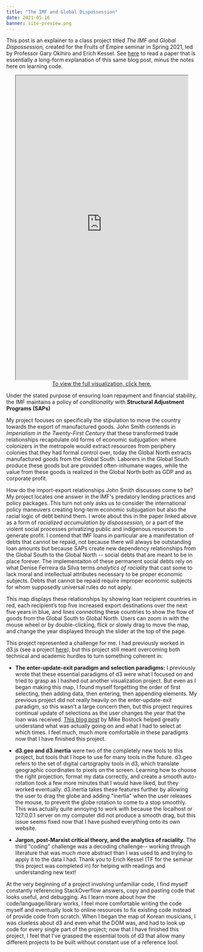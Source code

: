 ```yaml
---
title: "The IMF and Global Dispossession"
date: 2021-05-16
banner: site-preview.png
---
```


This post is an explainer to a class project titled *The IMF and Global Dispossession,* created for the Fruits of Empire seminar in Spring 2021, led by Professor Gary Okihiro and Erich Kessel. See [here](https://github.com/18kimn/imf_loans/raw/main/text/paper.pdf) to read a paper that is essentially a long-form explanation of this same blog post, minus the notes here on learning code.

<p align="center"><iframe src= "https://imfdispossession.info" width="90%" height=800></iframe><br><a href=https://imfdispossession.info/> To view the full visualization, click here.</a></p>

Under the stated purpose of ensuring loan repayment and financial stability, the IMF maintains a policy of *conditionality* with **Structural Adjustment Programs (SAPs)** 

My project focuses on specifically the stipulation to move the country towards the export of manufactured goods. John Smith contends in *Imperialism in the Twenty-First Century* that these transformed trade relationships recapitulate old forms of economic subjugation: where colonizers in the metropole would extract resources from periphery colonies that they had formal control over, today the Global North extracts manufactured goods from the Global South. Laborers in the Global South produce these goods but are provided often-inhumane wages, while the value from these goods is realized in the Global North both as GDP and as corporate profit. 

How do the import-export relationships John Smith discusses come to be? My project locates one answer in the IMF's predatory lending practices and policy packages. This turn not only asks us to consider the international policy maneuvers creating long-term economic subjugation but also the racial logic of debt behind them. I wrote about this in the paper linked above as a form of *racialized accumulation by dispossession,* or a part of the violent social processes privatizing public and indigenous resources to generate profit. I contend that IMF loans in particular are a manifestation of debts that cannot be repaid, not because there will always be outstanding loan amounts but because SAPs create new dependency relationships from the Global South to the Global North -- social debts that are meant to be in place forever. The implementaiton of these permanent social debts rely on what Denise Ferreira da Silva terms *analytics of raciality* that cast some to lack moral and intellectual attributes necessary to be proper economic subjects. Debts that cannot be repaid require improper economic subjects for whom supposedly universal rules do not apply. 

This map displays these relationships by showing loan recipient countries in red, each recipient’s top five increased export destinations over the next five years in blue, and lines connecting these countries to show the flow of goods from the Global South to Global North. Users can zoom in with the mouse wheel or by double-clicking, flick or slowly drag to move the map, and change the year displayed through the slider at the top of the page.

This project represented a challenge for me. I had previously worked in d3.js (see a project [here](korean-music-map.info)), but this project still meant overcoming both technical and academic hurdles to turn something coherent in:  

- **The enter-update-exit paradigm and selection paradigms:** I previously wrote that these essential paradigms of d3 were what I focused on and tried to grasp as I hashed out another visualization project. But even as I began making this map, I found myself forgetting the order of first selecting, then adding data, then entering, then appending elements. My previous project did not really heavily on the enter-update-exit paradigm, so this wasn't a large concern then, but this project requires continual update of selections as the user changes the year that the loan was received. [This blog post](https://bost.ocks.org/mike/selection/) by Mike Bostock helped greatly understand what was actually going on and what I had to select at which times. I feel much, much more comfortable in these paradigms now that I have finished this project. 

- **d3.geo and d3.inertia** were two of the completely new tools to this project, but tools that I hope to use for many tools in the future. d3.geo refers to the set of digital cartography tools in d3, which translate geographic coordinates to pixels on the screen. Learning how to choose the right projection, format my data correctly, and create a smooth auto-rotation took a few more minutes that I would have liked, but they worked eventually. d3.inertia takes these features further by allowing the user to drag the globe and adding "inertia" when the user releases the mouse, to prevent the globe rotation to come to a stop smoothly. This was actually quite annoying to work with because the localhost or 127.0.0.1 server on my computer did not produce a smooth drag, but this issue seems fixed now that I have pushed everything onto its own website. 

- **Jargon, post-Marxist critical theory, and the analytics of raciality.** The third "coding" challenge was a decoding challenge-- working through literature that was much more abstract than I was used to and trying to apply it to the data I had. Thank you to Erich Kessel (TF for the seminar this project was completed in) for helping with readings and understanding new text!

At the very beginning of a project involving unfamiliar code, I find myself constantly referencing StackOverflow answers, copy and pasting code that looks useful, and debugging. As I learn more about how the code/language/library works, I feel more comfortable writing the code myself and eventually look to online resources to fix existing code instead of provide code from scratch. When I began the map of Korean musicians, I was clueless about d3 and even what the DOM was, and had to look up code for every single part of the project; now that I have finished this project, I feel that I've grasped the essential tools of d3 that allow many different projects to be built without constant use of a reference tool. 



